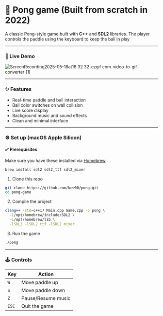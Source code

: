 # 🏓 Pong game (Built from scratch in 2022)

A classic Pong-style game built with **C++** and **SDL2** libraries. The player controls the paddle using the keyboard to keep the ball in play

---
### 📸 Live Demo

![ScreenRecording2025-05-18at18 32 32-ezgif com-video-to-gif-converter (1)](https://github.com/user-attachments/assets/9f3f1eb9-15aa-4624-a2f6-3cbd426f0f40)

---
### ✨ Features
- Real-time paddle and ball interaction
- Ball color switches on wall collision
- Live score display
- Background music and sound effects
- Clean and minimal interface

---

### ⚙️ Set up (macOS Apple Silicon)

#### ✅ Prerequisites
Make sure you have these installed via [Homebrew](https://brew.sh/)
```bash
brew install sdl2 sdl2_ttf sdl2_mixer
```

1. Clone this repo
```bash
git clone https://github.com/kcw00/pong.git
cd pong-game
```
2. Compile the project
```bash
clang++ -std=c++17 Main.cpp Game.cpp -o pong \
  -I/opt/homebrew/include/SDL2 \
  -L/opt/homebrew/lib \
  -lSDL2 -lSDL2_ttf -lSDL2_mixer
```
3. Run the game
```bash
./pong
```
---
### 🕹 Controls

| Key    | Action             |
|--------|--------------------|
| `W`    | Move paddle up     |
| `S`    | Move paddle down   |
| `Z`    | Pause/Resume music |
| `ESC`  | Quit the game      |

